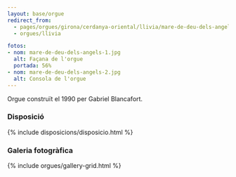 ```yaml
---
layout: base/orgue
redirect_from:
  - pages/orgues/girona/cerdanya-oriental/llivia/mare-de-deu-dels-angels
  - orgues/llivia

fotos:
- nom: mare-de-deu-dels-angels-1.jpg
  alt: Façana de l'orgue 
  portada: 56%
- nom: mare-de-deu-dels-angels-2.jpg
  alt: Consola de l'orgue
---
```


Orgue construït el 1990 per Gabriel Blancafort.

### Disposició

{% include disposicions/disposicio.html %}

### Galeria fotogràfica

{% include orgues/gallery-grid.html %}
